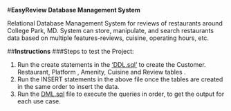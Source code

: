 #**EasyReview Database Management System** 

Relational Database Management System for reviews of restaurants around College Park, MD. 
System can store, manipulate, and search restaurants data based on multiple features-reviews, cuisine, operating hours, etc.


##**Instructions**
###Steps to test the Project:
1. Run the create statements in the [‘DDL.sql’](https://github.com/krishik1995/EasyReview-Database-RestaurantReview/blob/main/DDL.sql) to create the Customer.
Restaurant, Platform , Amenity, Cuisine and Review tables .
2. Run the INSERT statements in the above file once the tables are created in the same order to insert
the data.
3. Run the [DML.sql](https://github.com/krishik1995/EasyReview-Database-RestaurantReview/blob/main/DML.sql) file to execute the queries in order, to get the output for each
use case.

